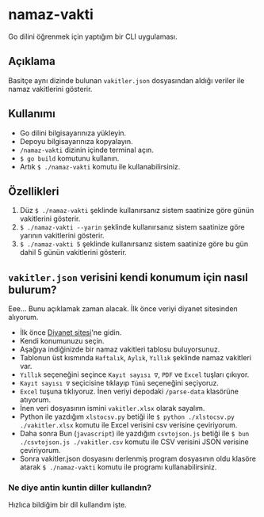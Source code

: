 # namaz-vakti
Go dilini öğrenmek için yaptığım bir CLI uygulaması.

## Açıklama
Basitçe aynı dizinde bulunan `vakitler.json` dosyasından aldığı veriler ile namaz vakitlerini gösterir.

## Kullanımı
- Go dilini bilgisayarınıza yükleyin.
- Depoyu bilgisayarınıza kopyalayın.
- `/namaz-vakti` dizinin içinde terminal açın.
- `$ go build` komutunu kullanın.
- Artık `$ ./namaz-vakti` komutu ile kullanabilirsiniz.

## Özellikleri
1) Düz `$ ./namaz-vakti` şeklinde kullanırsanız sistem saatinize göre günün vakitlerini gösterir.
2) `$ ./namaz-vakti --yarin` şeklinde kullanırsanız sistem saatinize göre yarının vakitlerini gösterir.
3) `$ ./namaz-vakti 5` şeklinde kullanırsanız sistem saatinize göre bu gün dahil 5 günün vakitlerini gösterir.

## `vakitler.json` verisini kendi konumum için nasıl bulurum?
Eee... Bunu açıklamak zaman alacak. İlk önce veriyi diyanet sitesinden alıyorum.
- İlk önce [Diyanet sitesi](https://namazvakitleri.diyanet.gov.tr/)'ne gidin.
- Kendi konumunuzu seçin.
- Aşağıya indiğinizde bir namaz vakitleri tablosu buluyorsunuz.
- Tablonun üst kısmında `Haftalık`, `Aylık`, `Yıllık` şeklinde namaz vakitleri var.
- `Yıllık` seçeneğini seçince `Kayıt sayısı ∇`, `PDF` ve `Excel` tuşları çıkıyor.
- `Kayıt sayısı ∇` seçicisine tıklayıp `Tümü` seçeneğini seçiyoruz.
- `Excel` tuşuna tıklıyoruz. İnen veriyi depodaki `/parse-data` klasörüne atıyorum.
- İnen veri dosyasının ismini `vakitler.xlsx` olarak sayalım.
- Python ile yazdığım `xlstocsv.py` betiği ile `$ python ./xlstocsv.py ./vakitler.xlsx` komutu ile Excel verisini csv verisine çeviriyorum.
- Daha sonra Bun (`javascript`) ile yazdığım `csvtojson.js` betiği ile `$ bun ./csvtojson.js ./vakitler.csv` komutu ile CSV verisini JSON verisine çeviriyorum.
- Sonra vakitler.json dosyasını derlenmiş program dosyasının oldu klasöre atarak `$ ./namaz-vakti` komutu ile programı kullanabilirsiniz.

### Ne diye antin kuntin diller kullandın?
Hızlıca bildiğim bir dil kullandım işte.